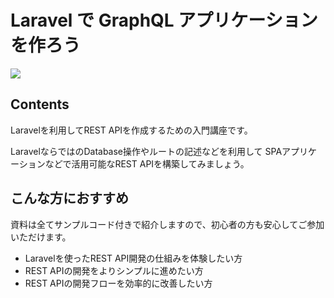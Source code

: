 # Laravel で GraphQL アプリケーションを作ろう

![](/images/leccafe.png)

## Contents

Laravelを利用してREST APIを作成するための入門講座です。

LaravelならではのDatabase操作やルートの記述などを利用して
SPAアプリケーションなどで活用可能なREST APIを構築してみましょう。

## こんな方におすすめ

資料は全てサンプルコード付きで紹介しますので、初心者の方も安心してご参加いただけます。

- Laravelを使ったREST API開発の仕組みを体験したい方
- REST APIの開発をよりシンプルに進めたい方
- REST APIの開発フローを効率的に改善したい方

